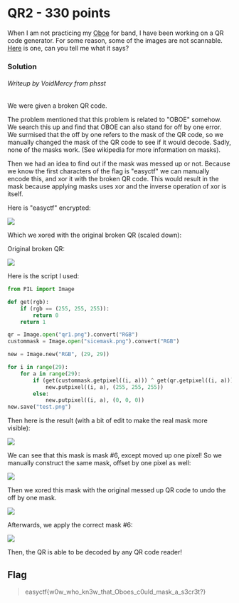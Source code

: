 # QR2 - 330 points

When I am not practicing my [Oboe](https://en.wikipedia.org/wiki/Oboe) for band, I have been working on a QR code generator. For some reason, some of the images are not scannable. [Here](https://raw.githubusercontent.com/EasyCTF/easyctf-2017-problems/master/qr-2/qr2.bmp) is one, can you tell me what it says?

### Solution

###### Writeup by VoidMercy from phsst

We were given a broken QR code.

The problem mentioned that this problem is related to "OBOE" somehow. We search this up and find that OBOE can also stand for off by one error. We surmised that the off by one refers to the mask of the QR code, so we manually changed the mask of the QR code to see if it would decode. Sadly, none of the masks work. (See wikipedia for more information on masks).

Then we had an idea to find out if the mask was messed up or not. Because we know the first characters of the flag is "easyctf" we can manually encode this, and xor it with the broken QR code. This would result in the mask because applying masks uses xor and the inverse operation of xor is itself.

Here is "easyctf" encrypted:

![](https://github.com/VoidMercy/EasyCTF-Writeups-2017/blob/master/forensics/QR2/first3chars.fw.png)

Which we xored with the original broken QR (scaled down):

Original broken QR:

![](https://github.com/VoidMercy/EasyCTF-Writeups-2017/blob/master/forensics/QR2/small.png)

Here is the script I used:

```python
from PIL import Image

def get(rgb):
    if (rgb == (255, 255, 255)):
        return 0
    return 1

qr = Image.open("qr1.png").convert("RGB")
custommask = Image.open("sicemask.png").convert("RGB")

new = Image.new("RGB", (29, 29))

for i in range(29):
    for a in range(29):
        if (get(custommask.getpixel((i, a))) ^ get(qr.getpixel((i, a))) == 0):
            new.putpixel((i, a), (255, 255, 255))
        else:
            new.putpixel((i, a), (0, 0, 0))
new.save("test.png")
```

Then here is the result (with a bit of edit to make the real mask more visible):

![](https://github.com/VoidMercy/EasyCTF-Writeups-2017/blob/master/forensics/QR2/actualmask.PNG)

We can see that this mask is mask #6, except moved up one pixel! So we manually construct the same mask, offset by one pixel as well:

![](https://github.com/VoidMercy/EasyCTF-Writeups-2017/blob/master/forensics/QR2/sicemask.png)

Then we xored this mask with the original messed up QR code to undo the off by one mask.

![](https://github.com/VoidMercy/EasyCTF-Writeups-2017/blob/master/forensics/QR2/xor1.PNG)

Afterwards, we apply the correct mask #6:

![](https://github.com/VoidMercy/EasyCTF-Writeups-2017/blob/master/forensics/QR2/xor2.PNG)

Then, the QR is able to be decoded by any QR code reader!

## Flag

>easyctf{w0w_who_kn3w_that_Oboes_c0uld_mask_a_s3cr3t?}
